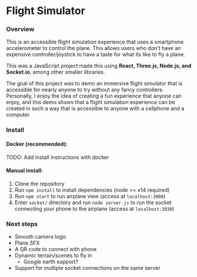 # Flight Simulator

### Overview

This is an accessible flight simulation experience that uses a smartphone accelerometer to control the plane. This allows users who don't have an expensive controller/joystick to have a taste for what its like to fly a plane.

This was a JavaScript project made this using **React, Three.js, Node.js, and <span>Socket.io</span>**, among other smaller libraries.

The goal of this project was to demo an immersive flight simulator that is accessible for nearly anyone to try without any fancy controllers. Personally, I enjoy the idea of creating a fun experience that anyone can enjoy, and this demo shows that a flight simulation experience can be created in such a way that is accessible to anyone with a cellphone and a computer.

### Install

#### Docker (recommended):
TODO: Add install instructions with docker

#### Manual install:

1. Clone the repository
2. Run `npm install` to install dependencies (node >= v14 required)
3. Run `npm start` to run airplane view (access at `localhost:3000`)
4. Enter `socket/` directory and run `node server.js` to run the socket connecting your phone to the airplane (access at `localhost:3030`)

### Next steps

- Smooth camera logic
- Plane SFX
- A QR code to connect with phone
- Dynamic terrain/scenes to fly in
	- Google earth support?
- Support for multiple socket connections on the same server


